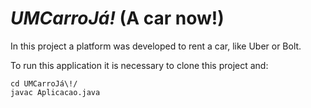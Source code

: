 # *UMCarroJá!* (A car now!)

In this project a platform was developed to rent a car, like Uber or Bolt.

To run this application it is necessary to clone this project and:

```
cd UMCarroJá\!/
javac Aplicacao.java
```
